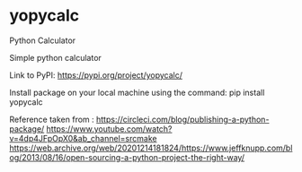 # yopycalc
Python Calculator

Simple python calculator

Link to PyPI: https://pypi.org/project/yopycalc/

Install package on your local machine using the command: pip install yopycalc

Reference taken from : 
https://circleci.com/blog/publishing-a-python-package/
https://www.youtube.com/watch?v=4dp4JFpOpX0&ab_channel=srcmake
https://web.archive.org/web/20201214181824/https://www.jeffknupp.com/blog/2013/08/16/open-sourcing-a-python-project-the-right-way/